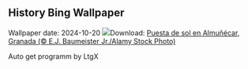 ## History Bing Wallpaper
Wallpaper date: 2024-10-20
![](https://www.bing.com/th?id=OHR.SpanishBMXRacingChampionship_ES-ES3255025375_UHD.jpg&w=1000)Download: [Puesta de sol en Almuñécar, Granada (© E.J. Baumeister Jr./Alamy Stock Photo)](https://www.bing.com/th?id=OHR.SpanishBMXRacingChampionship_ES-ES3255025375_UHD.jpg)

Auto get programm by LtgX
